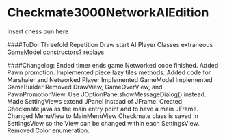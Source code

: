 Checkmate3000NetworkAIEdition
=============================

Insert chess pun here

####ToDo:
	Threefold Repetition Draw
	start AI Player Classes
	extraneous GameModel constructors?
	replays

####Changelog:
	Ended timer ends game
	Networked code finished.
	Added Pawn promotion.
	Implemented piece lazy tiles methods.
	Added code for Marshaler and Networked Player
	Implemented GameModel
	Implemented GameBuilder
	Removed DrawView, GameOverView, and PawnPromotionView. Use JOptionPane.showMessageDialog() instead.
	Made SettingViews extend JPanel instead of JFrame.
	Created Checkmate.java as the main entry point and to have a main JFrame.
	Changed MenuView to MainMenuView
	Checkmate class is saved in SettingsView so the View can be changed within each SettingsView.
	Removed Color enumeration.
	
